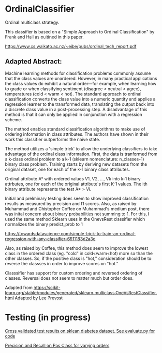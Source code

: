 # OrdinalClassifier
Ordinal multiclass strategy.

This classifier is based on a "Simple Approach to Ordinal Classification"
by Frank and Hall as oultined in this paper.

https://www.cs.waikato.ac.nz/~eibe/pubs/ordinal_tech_report.pdf

## Adapted Abstract:

Machine learning methods for classification problems commonly assume
that the class values are unordered. However, in many practical applications
the class values do exhibit a natural order—for example, when learning how to grade
or when classifying sentiment (disagree < neutral < agree), temperatures (cold <
warm < hot).  The standard approach to ordinal classification converts the class
value into a numeric quantity and applies a regression learner to the transformed
data, translating the output back into a discrete class value in a post-processing
step. A disadvantage of this method is that it can only be applied in conjunction with a
regression scheme.

The method enables standard classification algorithms to make use of ordering information
in class attributes.   The authors have shown in their work this classifier
outperforms the naive state.

The method utilizes a 'simple trick' to allow the underlying classifiers to take
advantage of the ordinal class information.   First, the data is tranformed from a k-class
ordinal problem to a k-1 (sklearn nomenclature: n_classes-1) binary class problem. 
Training starts by deriving new datasets from the original dataset, one for each of the k-1 
binary class attributes.

Ordinal attribute A* with ordered values V1, V2, ..., Vk into k-1 binary attrbutes,
one for each of the original attribute's first K-1 values.  The ith binary attribute
represents the test A* > Vi.

Initial and prelminary testing does seem to show improved classification results as measured by precision
and f1 scores.  Also, as raised by Muhammad and Chistopher Coffee on Muhammad's medium post, there 
was inital concern about binary probabilities not summing to 1.   For this, I used the same method 
Sklearn uses in the OnevsRest classifier which normalizes the binary predict_prob to 1 

https://towardsdatascience.com/simple-trick-to-train-an-ordinal-regression-with-any-classifier-6911183d2a3c

Also, as raised by Coffee, this method does seem to improve the lowest class in the ordered class (eg. "cold"
in cold<warm<hot) more so than the other classes.  So, if the positive class is "hot," consideration should be 
to reverse the classses in order to improve scores on "hot."

Classsifier has support for custom ordering and reversed ordering of classes.  Reversal does not seem to matter 
much but order does.

Adapted from https://scikit-learn.org/stable/modules/generated/sklearn.multiclass.OneVsRestClassifier.html
Adapted by Lee Prevost

# Testing (in progress)

[Cross validated test results on sklean diabetes dataset.  See evaluate.py for code](/ordinal_cv_test.md)

[Precision and Recall on Pos Class for varying orders](/Prec_recall_test.jpg)

